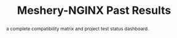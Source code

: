 ---
layout: past-results-layout
title: Meshery-NGINX Past Results
permalink: installation/compatibility-matrix/meshery-nginx-sm-past-results
abstract: a complete compatibility matrix and project test status dashboard.
language: en
display-title: "false"
list: exclude
type: "project"
service-mesh: "meshery-nginx-sm"
subheading: meshery-nginx
---